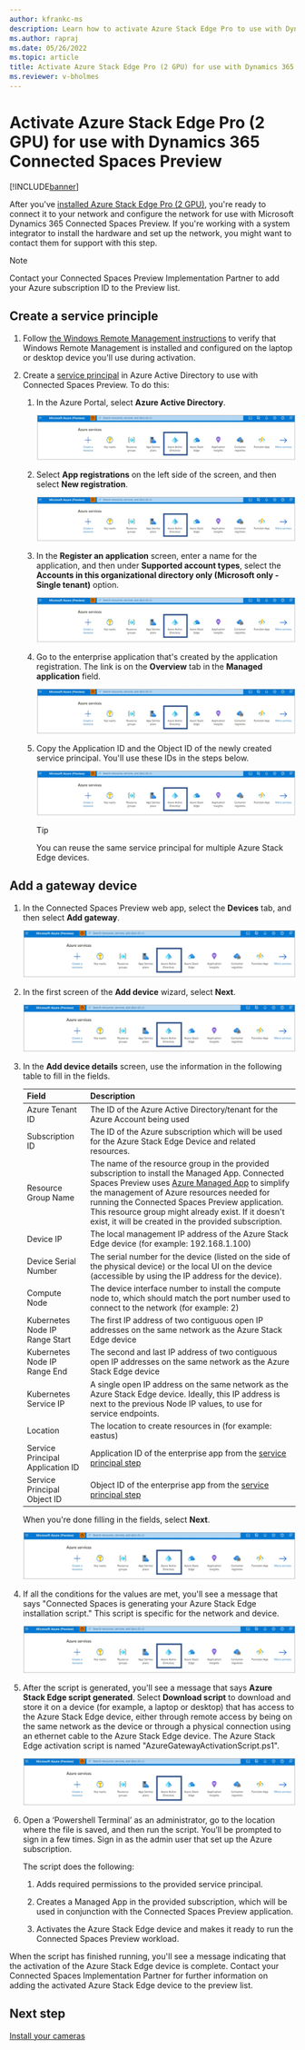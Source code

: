 ```yaml
---
author: kfrankc-ms
description: Learn how to activate Azure Stack Edge Pro to use with Dynamics 365 Connected Spaces Preview
ms.author: rapraj
ms.date: 05/26/2022
ms.topic: article
title: Activate Azure Stack Edge Pro (2 GPU) for use with Dynamics 365 Connected Spaces Preview
ms.reviewer: v-bholmes
---
```


# Activate Azure Stack Edge Pro (2 GPU) for use with Dynamics 365 Connected Spaces Preview

[!INCLUDE[banner](includes/banner.md)]

After you've [installed Azure Stack Edge Pro (2 GPU)](ase-install.md), you're ready to connect it to your network and configure the network for use with Microsoft Dynamics 365 Connected Spaces Preview. If you're working with a system integrator to install the hardware and set up the network, you might want to contact them for support with this step. 

> [!NOTE]
> Contact your Connected Spaces Preview Implementation Partner to add your Azure subscription ID to the Preview list.

## Create a service principle

1. Follow [the Windows Remote Management instructions](/windows/win32/winrm/installation-and-configuration-for-windows-remote-management#quick-default-configuration) to verify that Windows Remote Management is installed and configured on the laptop or desktop device you'll use during activation. 

2. Create a [service principal](https://docs.microsoft.com/azure/active-directory/develop/app-objects-and-service-principals#service-principal-object) in Azure Active Directory to use with Connected Spaces Preview. To do this:

    1. In the Azure Portal, select **Azure Active Directory**.

        ![XXX.](media/ase-activate-1.jpg "XXX")
        
    2. Select **App registrations** on the left side of the screen, and then select **New registration**. 

        ![XXX.](media/ase-activate-1.jpg "XXX")
        
    3. In the **Register an application** screen, enter a name for the application, and then under **Supported account types**, select the **Accounts in this organizational directory only (Microsoft only - Single tenant)** option. 

        ![XXX.](media/ase-activate-1.jpg "XXX")
        
    4. Go to the enterprise application that's created by the application registration. The link is on the **Overview** tab in the **Managed application** field. 

        ![XXX.](media/ase-activate-1.jpg "XXX")
        
    5. Copy the Application ID and the Object ID of the newly created service principal. You'll use these IDs in the steps below.

        ![XXX.](media/ase-activate-1.jpg "XXX")

        > [!TIP]
        > You can reuse the same service principal for multiple Azure Stack Edge devices. 

## Add a gateway device

1. In the Connected Spaces Preview web app, select the **Devices** tab, and then select **Add gateway**. 

   ![XXX.](media/ase-activate-1.jpg "XXX")

2. In the first screen of the **Add device** wizard, select **Next**.

    ![XXX.](media/ase-activate-1.jpg "XXX")

3. In the **Add device details** screen, use the information in the following table to fill in the fields. 
 
    |Field|Description|
    |------------------------------------------|-----------------------------------------------------------------------------------|
    |Azure Tenant ID|The ID of the Azure Active Directory/tenant for the Azure Account being used|  
    |Subscription ID|The ID of the Azure subscription which will be used for the Azure Stack Edge Device and related resources.| 
    |Resource Group Name|The name of the resource group in the provided subscription to install the Managed App. Connected Spaces Preview uses [Azure Managed App](https://docs.microsoft.com/azure/azure-resource-manager/managed-applications/overview) to simplify the management of Azure resources needed for running the Connected Spaces Preview application. This resource group might already exist. If it doesn't exist, it will be created in the provided subscription.| 
    |Device IP|The local management IP address of the Azure Stack Edge device (for example: 192.168.1.100)| 
    |Device Serial Number|The serial number for the device (listed on the side of the physical device) or the local UI on the device (accessible by using the IP address for the device).| 
    |Compute Node|The device interface number to install the compute node to, which should match the port number used to connect to the network (for example: 2)|
    |Kubernetes Node IP Range Start|The first IP address of two contiguous open IP addresses on the same network as the Azure Stack Edge device| 
    |Kubernetes Node IP Range End|The second and last IP address of two contiguous open IP addresses on the same network as the Azure Stack Edge device| 
    |Kubernetes Service IP|A single open IP address on the same network as the Azure Stack Edge device. Ideally, this IP address is next to the previous Node IP values, to use for service endpoints. | 
    |Location|The location to create resources in (for example: eastus)| 
    |Service Principal Application ID|Application ID of the enterprise app from the [service principal step](#create-a-service-principle)| 
    |Service Principal Object ID|Object ID of the enterprise app from the [service principal step](#create-a-service-principle)| 

    When you're done filling in the fields, select **Next**.

    ![XXX.](media/ase-activate-1.jpg "XXX")

4. If all the conditions for the values are met, you'll see a message that says "Connected Spaces is generating your Azure Stack Edge installation script." This script is specific for the network and device.

   ![XXX.](media/ase-activate-1.jpg "XXX")

5.  After the script is generated, you'll see a message that says **Azure Stack Edge script generated**. Select **Download script** to download and store it on a device (for example, a laptop or desktop) that has access to the Azure Stack Edge device, either through remote access by being on the same network as the device or through a physical connection using an ethernet cable to the Azure Stack Edge device. The Azure Stack Edge activation script is named "AzureGatewayActivationScript.ps1".

    ![XXX.](media/ase-activate-1.jpg "XXX")

6. Open a ‘Powershell Terminal’ as an administrator, go to the location where the file is saved, and then run the script. You’ll be prompted to sign in a few times. Sign in as the admin user that set up the Azure subscription.  

    The script does the following: 

    1. Adds required permissions to the provided service principal. 

    2. Creates a Managed App in the provided subscription, which will be used in conjunction with the Connected Spaces Preview application. 

    3. Activates the Azure Stack Edge device and makes it ready to run the Connected Spaces Preview workload.

When the script has finished running, you'll see a message indicating that the activation of the Azure Stack Edge device is complete. Contact your Connected Spaces Implementation Partner for further information on adding the activated Azure Stack Edge device to the preview list. 

## Next step

[Install your cameras](install-cameras.md)
